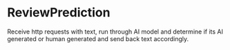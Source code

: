 # ReviewPrediction
Receive http requests with text, run through AI model and determine if its AI generated or human generated and send back text accordingly.

